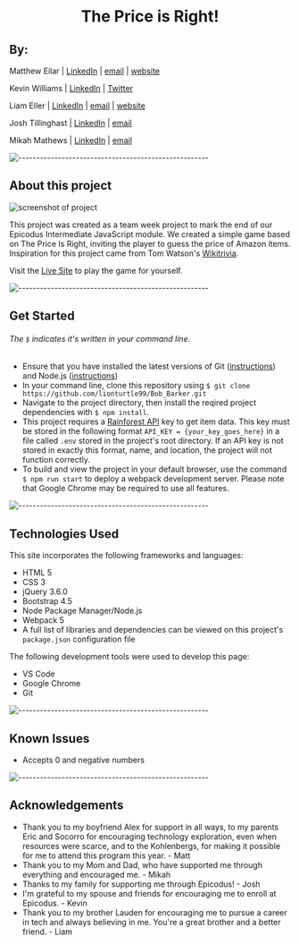 <h1 align="center">The Price is Right!</h1>

## By:

Matthew Eilar | [LinkedIn](https://www.linkedin.com/in/eilar-503/) | [email](mailto:<meilar@gmail.com>) | [website](https://www.mattheweilar.com)   

Kevin Williams | [LinkedIn](https://linkedin.com/in/k9w) | [Twitter](https://twitter.com/k9w)

Liam Eller | [LinkedIn](https://www.linkedin.com/in/liamellerportland/) | [email](mailto:<liamthelastson@gmail.com>) | [website](https://lionturtle99.github.io/react-portfolio/)

Josh Tillinghast | [LinkedIn](https://www.linkedin.com/in/jwtill/) | [email](mailto:<jwtill@icloud.com>) 

Mikah Mathews | [LinkedIn](https://www.linkedin.com/in/mikah-mathews/) | [email](mailto:<mikah@outofband.org>)

![-----------------------------------------------------](https://raw.githubusercontent.com/andreasbm/readme/master/assets/lines/aqua.png)

## About this project
![screenshot of project](/everything-screenshot.jpg)

This project was created as a team week project to mark the end of our Epicodus Intermediate JavaScript module. We created a simple game based on The Price Is Right, inviting the player to guess the price of Amazon items. Inspiration for this project came from Tom Watson's [Wikitrivia](https://wikitrivia.tomjwatson.com/). 

Visit the [Live Site](https://lionturtle99.github.io/Bob_Barker/) to play the game for yourself.

![-----------------------------------------------------](https://raw.githubusercontent.com/andreasbm/readme/master/assets/lines/aqua.png)

## Get Started

###### The ```$``` indicates it's written in your command line.

- Ensure that you have installed the latest versions of Git ([instructions](https://github.com/git-guides/install-git)) and Node.js ([instructions](https://nodejs.org/en/download/))
- In your command line, clone this repository using ```$ git clone https://github.com/lionturtle99/Bob_Barker.git```
- Navigate to the project directory, then install the reqired project dependencies with ```$ npm install```.
- This project requires a [Rainforest API](https://www.rainforestapi.com/) key to get item data. This key must be stored in the following format ```API_KEY = {your_key_goes_here}``` in a file called `.env` stored in the project's root directory. If an API key is not stored in exactly this format, name, and location, the project will not function correctly.
- To build and view the project in your default browser, use the command ```$ npm run start``` to deploy a webpack development server. Please note that Google Chrome may be required to use all features.

![-----------------------------------------------------](https://raw.githubusercontent.com/andreasbm/readme/master/assets/lines/aqua.png)

## Technologies Used

This site incorporates the following frameworks and languages:

- HTML 5
- CSS 3
- jQuery 3.6.0
- Bootstrap 4.5
- Node Package Manager/Node.js
- Webpack 5
- A full list of libraries and dependencies can be viewed on this project's `package.json` configuration file

The following development tools were used to develop this page:

- VS Code
- Google Chrome
- Git

![-----------------------------------------------------](https://raw.githubusercontent.com/andreasbm/readme/master/assets/lines/aqua.png)

## Known Issues
* Accepts 0 and negative numbers

![-----------------------------------------------------](https://raw.githubusercontent.com/andreasbm/readme/master/assets/lines/aqua.png)

## Acknowledgements
- Thank you to my boyfriend Alex for support in all ways, to my parents Eric and Socorro for encouraging technology exploration, even when resources were scarce, and to the Kohlenbergs, for making it possible for me to attend this program this year. - Matt
- Thank you to my Mom and Dad, who have supported me through everything and encouraged me. - Mikah
- Thanks to my family for supporting me through Epicodus! - Josh
- I'm grateful to my spouse and friends for encouraging me to enroll at Epicodus. - Kevin
- Thank you to my brother Lauden for encouraging me to pursue a career in tech and always believing in me. You're a great brother and a better friend. - Liam